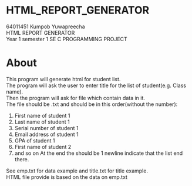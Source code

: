 # HTML_REPORT_GENERATOR

64011451 Kumpob Yuwapreecha<br />
HTML REPORT GENERATOR<br />
Year 1 semester 1 SE C PROGRAMMING PROJECT<br />

# About
This program will generate html for student list.<br />
The program will ask the user to enter title for the list of student(e.g. Class name).<br />
Then the program will ask for file which contain data in it.<br />
The file should be .txt and should be in this order(without the number):
1. First name of student 1
2. Last name of student 1
3. Serial number of student 1
4. Email address of student 1
5. GPA of student 1
6. First name of student 2
7. and so on
At the end the should be 1 newline indicate that the list end there.<br />

See emp.txt for data example and title.txt for title example.<br />
HTML file provide is based on the data on emp.txt

